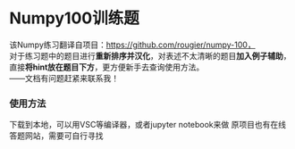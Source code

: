 # Numpy100训练题

该Numpy练习翻译自项目：https://github.com/rougier/numpy-100， <br/>
对于练习题中的题目进行**重新排序并汉化**，对表述不太清晰的题目**加入例子辅助**， <br/>
直接**将hint放在题目下方**，更方便新手去查询使用方法。<br/>
——文档有问题赶紧来联系我！

### 使用方法
下载到本地，可以用VSC等编译器，或者jupyter notebook来做
原项目也有在线答题网站，需要可自行寻找